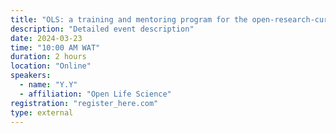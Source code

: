 ```yaml
---
title: "OLS: a training and mentoring program for the open-research-curious"
description: "Detailed event description" 
date: 2024-03-23
time: "10:00 AM WAT"
duration: 2 hours
location: "Online"
speakers:
  - name: "Y.Y"
  - affiliation: "Open Life Science"
registration: "register_here.com"
type: external
---
```


<!-- event-specific content added here... -->
